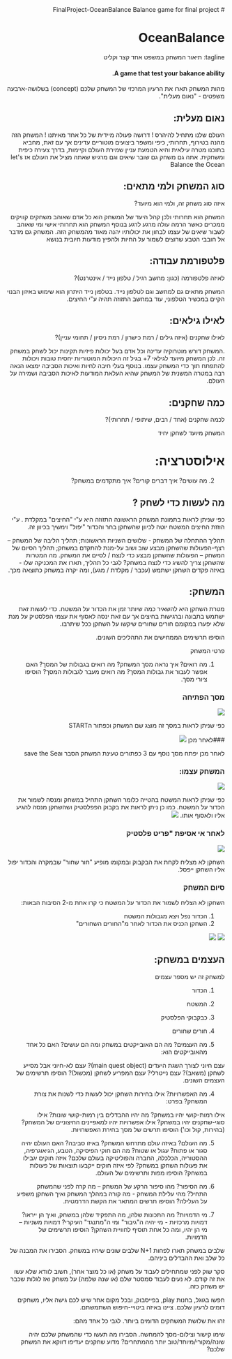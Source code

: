 <div dir="rtl">
# FinalProject-OceanBalance
Balance game for final project

# OceanBalance

tagline: תיאור המשחק במשפט אחד קצר וקליט
#### A game that test your bakance ability.

מהות המשחק
תארו את הרעיון המרכזי של המשחק שלכם (concept) בשלושה-ארבעה משפטים - "נאום מעלית".

## נאום מעלית:
העולם שלנו מתחיל להיהרס !
דרושה פעולה מיידית של כל אחד מאיתנו !
המשחק הזה מהנה בטירוף, תחרותי, כיפי ומשפר ביצועים מוטוריים עדינים אך עם זאת, מחביא בתוכנו מטרה עילאית והיא הטמעת עניין שמירת העולם וקיימות, בדרך צעירה כיפית ומשחקית.
אתה גם משחק גם שובר שיאים וגם מרגיש שאתה מציל את העולם 
אז  let's Balance the Ocean

## סוג המשחק ולמי מתאים:
איזה סוג משחק זה, ולמי הוא מיועד?

המשחק הוא תחרותי ולכן קהל היעד של המשחק הוא כל אדם שאוהב משחקים קוויקים ממכרים כאשר הרמה עולה מרגע לרגע בנוסף המשחק הוא תחרותי אישי ומי שאוהב לשבור שיאים של עצמו לבחון את יכולותיו יהנה מאוד מהמשחק הזה.
המשחק גם מדבר אל חובבי הטבע שרוצים לשמור על החיות ולהפיץ מודעות חיובית בנושא

## פלטפורמת עבודה:

לאיזה פלטפורמה (כגון: מחשב רגיל / טלפון נייד / אינטרנט)?

המשחק מתאים גם למחשב וגם לטלפון נייד.
בטלפון נייד היתרון הוא שימוש באיזון הבנוי הקיים במכשיר הטלפוני, עוד במחשב התזוזה תהיה ע"י החיצים.


## לאילו גילאים:
לאילו שחקנים (איזה גילים / רמת כישרון / רמת ניסיון / תחומי עניין)?

.המשחק דורש מוטרוקיה עדינה וכל אדם בעל יכולות פיזיות תקינות יכול לשחק במשחק זה. 
לכן המשחק מיועד לגילאי 7+ בגיל זה היכולות המוטוריות יחסית טובות ויכולות להתפתח תוך כדי המשחק עצמו.
בנוסף בעלי חיבה לחיות ואיכות הסביבה ימצאו הנאה רבה במטרה המשנית של המשחק שהיא העלאת המודעות לאיכות הסביבה ושמירה על העולם.


## כמה שחקנים:
לכמה שחקנים (אחד / רבים, שיתופי / תחרותי)?

המשחק מיועד לשחקן יחיד

# אילוסטרציה:





2. מה עושים?
איך דברים קורים? איך מתקדמים במשחק?

## מה לעשות כדי לשחק ?
כפי שניתן לראות בתמונת המשחק הראשונה התזוזה היא ע"י "החיצים" במקלדת . ע"י הוזזת החיצים המשטח יוטה לכיוון שהשחקן בחר והכדור "יפול" וימשיך בכיוון זה.

תהליך ההתחלה של המשחק - שלושים השניות הראשונות;
תהליך הליבה של המשחק – רצף-הפעולות שהשחקן מבצע שוב ושוב על-מנת להתקדם במשחק;
תהליך הסיום של המשחק – הפעולות שהשחקן מבצע כדי לנצח / לסיים את המשחק.
מה המטרות שהשחקן צריך להשיג כדי לנצח במשחק?
לגבי כל תהליך, תארו את המכניקה שלו - באיזה פקדים השחקן ישתמש (עכבר / מקלדת / מגע), ומה יקרה במשחק כתוצאה מכך.

## המשחק:

מטרת השחקן היא להשאיר כמה שיותר זמן את הכדור על המשטח.
כדי לעשות זאת ישתמש בתבונה וברגישות בחיצים אך עם זאת ינסה לאסוף את עצמי הפלסטיק על מנת שלא יפערו במקומם
חורים שחורים שיקשו על השחקן ככל שיתרבו.

הוסיפו תרשימים הממחישים את התהליכים השונים.

פרטי המשחק
1. מה רואים?
איך נראה מסך המשחק?
מה רואים בגבולות של המסך?
האם אפשר לעבור את גבולות המסך?
מה רואים מעבר לגבולות המסך?
הוסיפו ציורי מסך.
### מסך הפתיחה
![](Images/openScreen.png)

כפי שניתן לראות במסך זה מוצג שם המשחק  וכפתור הSTART

###לאחר מכן 
![](Images/openScreenafterstart.png)

לאחר מכן יפתח מסך נוסף עם 3 כפתורים 
טעינת המשחק
הסבר 
וsave the  Sea


### המשחק עצמו:
![](Images/thegame.png)

כפי שניתן לראות המשטח בהטייה כלומר השחקן התחיל במשחק ומנסה לשמור את הכדור על המשטח. כמו כן ניתן לראות את בקבוק הפפלסטיק 
ושהשחקן מנסה להגיע אליו ולאסוף אותו.
![](Images/thegame2.png)

### לאחר אי אסיפת "פריט פלסטיק   
![](Images/gamebalckhole.png)

השחקן לא מצליח לקחת את הבקבוק ובמקומו מופיע "חור שחור" שבמקרה והכדור יפול אליו השחקן ייפסל. 

### סיום המשחק

השחקן לא הצליח לשמור את הכדור על המשטח כי קרו אחת מ-2 הסיבות הבאות:
1. הכדור נפל ויצא מגבולות המשטח
2. השחקן הכניס את הכדור לאחר מ"החורים השחורים"

![](Images/theEnd2.png)
![](Images/theEnd.png)






## העצמים במשחק:
למשחק זה יש מספר עצמים 
1. הכדור
2. המשטח
3. כבקבוקי הפלסטיק
4. חורים שחורים

3. מה העצמים?
מה הם האובייקטים במשחק ומה הם עושים? האם כל אחד מהאובייקטים הוא:

עצם חיוני לצורך השגת היעדים (main quest object)?
עצם לא-חיוני אבל מסייע לשחקן (משאב)?
עצם נייטרלי?
עצם המפריע לשחקן (מכשול)?
הוסיפו תרשימים של העצמים השונים.

4. מה האפשרויות?
אילו בחירות השחקן יכול לעשות כדי לשנות את צורת המשחק? בפרט:

אילו רמות-קושי יהיו במשחק? מה יהיו ההבדלים בין רמות-קושי שונות?
אילו סוגי-שחקנים יהיו במשחק?
אילו אפשרויות יהיו למאפיינים החיצוניים של המשחק? (בהירות, קול וכו')
הוסיפו תרשים של מסך בחירת האפשרויות.

5. מה העולם?
באיזה עולם מתרחש המשחק? באיזו סביבה?
האם העולם יהיה סגור או פתוח? עגול או שטוח?
מה הם חוקי הפיסיקה, הטבע, הגיאוגרפיה, ההסטוריה, הכלכלה, החברה והפוליטיקה בעולם שלכם?
איזה חוקים יגבילו את פעולות השחקן במשחק?
לפי איזה חוקים ייקבעו תוצאות של פעולות במשחק?
הוסיפו מפות ותרשימים של העולם.

6. מה הסיפור?
מהו סיפור הרקע של המשחק – מה קרה לפני שהמשחק התחיל?
מהי עלילת המשחק - מה קורה במהלך המשחק ואיך השחקן משפיע על העלילה?
הוסיפו תרשים המתאר את הקשת הדרמטית.

7. מי הדמויות?
מה התכונות שלהן, מה התפקיד שלהן במשחק, ואיך הן ייראו?
דמויות מרכזיות - מי יהיה ה"גיבור" ומי ה"מתנגד" העיקרי?
דמויות משניות – מי הן יהיו, ומה כל אחת תוסיף לחוויית השחקן?
הוסיפו תרשימים של הדמויות.

שלבים במשחק
תארו לפחות N+1 שלבים שונים שיהיו במשחק. הסבירו את המבנה של כל שלב ואת ההבדלים ביניהם.

סקר שוק
לפני שמתחילים לעבוד על משחק (או כל מוצר אחר), חשוב לוודא שלא עשו את זה קודם. לא נעים לעבוד סמסטר שלם (או שנה שלמה) על משחק ואז לגלות שכבר יש משחק כזה.

חפשו בגוגל, בחנות play, בפייסבוק, ובכל מקום אחר שיש לכם גישה אליו, משחקים דומים לרעיון שלכם. ציינו באיזה ביטויי-חיפוש השתמשתם.

זהו את שלושת המשחקים הדומים ביותר. לגבי כל אחד מהם:

שימו קישור וצילום-מסך להמחשה.
הסבירו מה תעשו כדי שהמשחק שלכם יהיה שונה/מקורי/מיוחד/טוב יותר מהמתחרים? מדוע שחקנים יעדיפו דווקא את המשחק שלכם?
</div>
